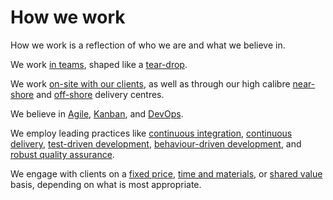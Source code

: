 # How we work

How we work is a reflection of who we are and what we believe in.

We work [in teams](./teaming/staffing-teams), shaped like a [tear-drop](./teaming/teardrop).

We work [on-site with our clients](./working-with-clients/on-site), as well as through our high calibre [near-shore](./working-with-clients/near-shore) and [off-shore](./working-with-clients/off-shore) delivery centres.

We believe in [Agile](./methods/agile), [Kanban](./methods/kanban), and [DevOps](./methods/devops).

We employ leading practices like [continuous integration](./practices/ci), [continuous delivery](./practices/cd), [test-driven development](./practices/tdd), [behaviour-driven development](./practices/bdd), and [robust quality assurance](./practices/qa).

We engage with clients on a [fixed price](./engagement-models/fixed-price), [time and materials](./engagement-models/time-and-materials), or [shared value](./engagement-models/shared-value) basis, depending on what is most appropriate.

